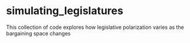# simulating_legislatures

This collection of code explores how legislative polarization varies as the bargaining space changes
